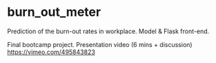 # burn_out_meter
Prediction of the burn-out rates in workplace. Model &amp; Flask front-end. 

Final bootcamp project.
Presentation video (6 mins + discussion) https://vimeo.com/495843823
